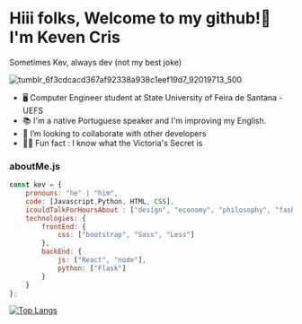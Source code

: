 
# Hiii folks, Welcome to my github!👋 I'm Keven Cris

Sometimes Kev, always dev (not my best joke)

![tumblr_6f3cdcacd367af92338a938c1eef19d7_92019713_500](https://imgur.com/a/soh1bh2)

- 🖥️ Computer Engineer student at State University of Feira de Santana - UEFS
- 📚 I'm a native Portuguese speaker and I'm improving my English.
- 👯 I’m looking to collaborate with other developers
- 🕵🏼 Fun fact : I know what the Victoria's Secret is

### aboutMe.js

```javascript
const kev = {
    pronouns: "he" | "him",
    code: [Javascript,Python, HTML, CSS],
    icouldTalkForHoursAbout : ["design", "economy", "philosophy", "fashion", "music", "anime"],
    technologies: {
        frontEnd: {
            css: ["bootstrap", "Sass", "Less"]
        },
        backEnd: {
            js: ["React", "node"],
            python: ["Flask"]
        }        
    }
};
```

[![Top Langs](https://github-readme-stats.vercel.app/api/top-langs/?username=kev3m&theme=tokyonight&layout=compact)](https://github.com/anuraghazra/github-readme-stats)
